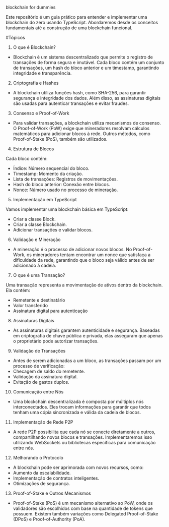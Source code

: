 blockchain for dummies

Este repositório é um guia prático para entender e implementar uma blockchain do zero usando TypeScript. Abordaremos desde os conceitos fundamentais até a construção de uma blockchain funcional.

#Tópicos

1. O que é Blockchain?

  - Blockchain é um sistema descentralizado que permite o registro de transações de forma segura e imutável. Cada bloco contém um conjunto de transações, um hash do bloco anterior e um timestamp, garantindo integridade e transparência.

2. Criptografia e Hashes

  - A blockchain utiliza funções hash, como SHA-256, para garantir segurança e integridade dos dados. Além disso, as assinaturas digitais são usadas para autenticar transações e evitar fraudes.

3. Consenso e Proof-of-Work

  - Para validar transações, a blockchain utiliza mecanismos de consenso. O Proof-of-Work (PoW) exige que mineradores resolvam cálculos matemáticos para adicionar blocos à rede. Outros métodos, como Proof-of-Stake (PoS), também são utilizados.

4. Estrutura de Blocos

  Cada bloco contém:
  - Índice: Número sequencial do bloco.
  - Timestamp: Momento da criação.
  - Lista de transações: Registros de movimentações.
  - Hash do bloco anterior: Conexão entre blocos.
  - Nonce: Número usado no processo de mineração.

5. Implementação em TypeScript

  Vamos implementar uma blockchain básica em TypeScript:

  - Criar a classe Block.
  - Criar a classe Blockchain.
  - Adicionar transações e validar blocos.

6. Validação e Mineração

  - A mineração é o processo de adicionar novos blocos. No Proof-of-Work, os mineradores tentam encontrar um nonce que satisfaça a dificuldade da rede, garantindo que o bloco seja válido antes de ser adicionado à cadeia.

7. O que é uma Transação?

Uma transação representa a movimentação de ativos dentro da blockchain. Ela contém:

  - Remetente e destinatário
  - Valor transferido
  - Assinatura digital para autenticação

8. Assinaturas Digitais

  - As assinaturas digitais garantem autenticidade e segurança. Baseadas em criptografia de chave pública e privada, elas asseguram que apenas o proprietário pode autorizar transações.

9. Validação de Transações

  - Antes de serem adicionadas a um bloco, as transações passam por um processo de verificação:
  - Checagem de saldo do remetente.
  - Validação da assinatura digital.
  - Evitação de gastos duplos.

10. Comunicação entre Nós

  - Uma blockchain descentralizada é composta por múltiplos nós interconectados. Eles trocam informações para garantir que todos tenham uma cópia sincronizada e válida da cadeia de blocos.

11. Implementação de Rede P2P

  - A rede P2P possibilita que cada nó se conecte diretamente a outros, compartilhando novos blocos e transações. Implementaremos isso utilizando WebSockets ou bibliotecas específicas para comunicação entre nós.

12. Melhorando o Protocolo

  - A blockchain pode ser aprimorada com novos recursos, como:
  - Aumento da escalabilidade.
  - Implementação de contratos inteligentes.
  - Otimizações de segurança.

13. Proof-of-Stake e Outros Mecanismos

  - Proof-of-Stake (PoS) é um mecanismo alternativo ao PoW, onde os validadores são escolhidos com base na quantidade de tokens que possuem. Existem também variações como Delegated Proof-of-Stake (DPoS) e Proof-of-Authority (PoA).
